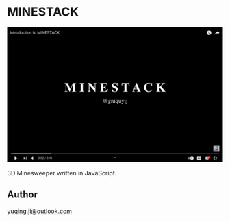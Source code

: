 # MINESTACK

[![introduction to minestack](./cover.png)](https://www.youtube.com/watch?v=cfZS67XCwYc "Introduction to MINESTACK")

3D Minesweeper written in JavaScript. 

## Author

yuqing.ji@outlook.com